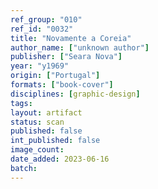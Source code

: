 ```yaml
---
ref_group: "010"
ref_id: "0032"
title: "Novamente a Coreia"
author_name: ["unknown author"]
publisher: ["Seara Nova"]
year: "y1969"
origin: ["Portugal"]
formats: ["book-cover"]
disciplines: [graphic-design]
tags:
layout: artifact
status: scan
published: false
int_published: false
image_count:
date_added: 2023-06-16
batch:
---
```

